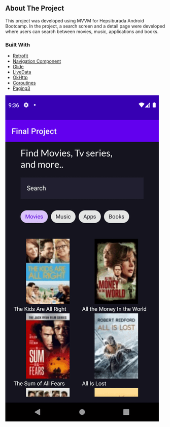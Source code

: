 
  <h3 align="center" Hepsiburada Android Bootcamp Senior Project</h3>

<!-- ABOUT THE PROJECT -->
## About The Project
This project was developed using MVVM for Hepsiburada Android Bootcamp. In the project, a search screen and a detail page were developed where users can search between movies, music, applications and books.

### Built With
* [Retrofit](https://square.github.io/retrofit/)
* [Navigation Component](https://developer.android.com/guide/navigation)
* [Glide](https://github.com/bumptech/glide)
* [LiveData](https://developer.android.com/topic/libraries/architecture/livedata)
* [OkHttp](https://square.github.io/okhttp/)
* [Coroutines](https://developer.android.com/kotlin/coroutines)
* [Paging3](https://developer.android.com/topic/libraries/architecture/paging/v3-overview)


![Alt Text](gif.gif)
